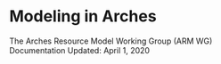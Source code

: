 
# Modeling in Arches
The Arches Resource Model Working Group (ARM WG) <br>
Documentation Updated: April 1, 2020